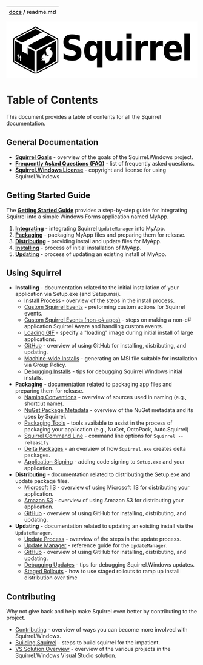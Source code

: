 | [docs](.) / readme.md |
|:---|

![](artwork/Squirrel-Logo.png)

# Table of Contents

This document provides a table of contents for all the Squirrel documentation.

## General Documentation

* **[Squirrel Goals](goals.md)** - overview of the goals of the Squirrel.Windows project.
* **[Frequently Asked Questions (FAQ)](faq.md)** - list of frequently asked questions.
* **[Squirrel.Windows License](../COPYING)** - copyright and license for using Squirrel.Windows

## Getting Started Guide

The **[Getting Started Guide](getting-started/0-overview.md)** provides a step-by-step guide for integrating Squirrel into a simple Windows Forms application named MyApp.

1. **[Integrating](getting-started/1-integrating.md)** - integrating Squirrel `UpdateManager` into MyApp.
1. **[Packaging](getting-started/2-packaging.md)** - packaging MyApp files and preparing them for release.
1. **[Distributing](getting-started/3-distributing.md)** - providing install and update files for MyApp.
1. **[Installing](getting-started/4-installing.md)** - process of initial installation of MyApp.
1. **[Updating](getting-started/5-updating.md)** - process of updating an existing install of MyApp.

## Using Squirrel


* **Installing** - documentation related to the initial installation of your application via Setup.exe (and Setup.msi).
  * [Install Process](using/install-process.md) - overview of the steps in the install process.
  * [Custom Squirrel Events](using/custom-squirrel-events.md) - preforming custom actions for Squirrel events.
  * [Custom Squirrel Events (non-c# apps)](using/custom-squirrel-events-non-cs.md) - steps on making a non-c# application Squirrel Aware and handling custom events.
  * [Loading GIF](using/loading-gif.md) - specify a "loading" image during initial install of large applications.
  * [GitHub](using/github.md) - overview of using GitHub for installing, distributing, and updating.
  * [Machine-wide Installs](using/machine-wide-installs.md) - generating an MSI file suitable for installation via Group Policy.
  * [Debugging Installs](using/debugging-installs.md) - tips for debugging Squirrel.Windows initial installs.
* **Packaging** - documentation related to packaging app files and preparing them for release.
  * [Naming Conventions](using/naming.md) - overview of sources used in naming (e.g., shortcut name).
  * [NuGet Package Metadata](using/nuget-package-metadata.md) - overview of the NuGet metadata and its uses by Squirrel.
  * [Packaging Tools](using/packaging-tools.md) - tools available to assist in the process of packaging your application (e.g., NuGet, OctoPack, Auto.Squirrel)
  * [Squirrel Command Line](using/squirrel-command-line.md) - command line options for `Squirrel --releasify`
  * [Delta Packages](using/delta-packages.md) - an overview of how `Squirrel.exe` creates delta packages.
  * [Application Signing](using/application-signing.md) - adding code signing to `Setup.exe` and your application.
* **Distributing** - documentation related to distributing the Setup.exe and update package files.
  * [Microsoft IIS](using/microsoft-iis.md) - overview of using Microsoft IIS for distributing your application.
  * [Amazon S3](using/amazon-s3.md) - overview of using Amazon S3 for distributing your application.
  * [GitHub](using/github.md) - overview of using GitHub for installing, distributing, and updating.
* **Updating** - documentation related to updating an existing install via the `UpdateManager`.
  * [Update Process](using/update-process.md) - overview of the steps in the update process.
  * [Update Manager](using/update-manager.md) - reference guide for the `UpdateManager`.  
  * [GitHub](using/github.md) - overview of using GitHub for installing, distributing, and updating.  
  * [Debugging Updates](using/debugging-updates.md) - tips for debugging Squirrel.Windows updates.
  * [Staged Rollouts](using/staged-rollouts.md) - how to use staged rollouts to ramp up install distribution over time


## Contributing

Why not give back and help make Squirrel even better by contributing to the project.

* [Contributing](contributing/contributing.md) - overview of ways you can become more involved with Squirrel.Windows.
* [Building Squirrel](contributing/building-squirrel.md) - steps to build squirrel for the impatient.
* [VS Solution Overview](contributing/vs-solution-overview.md) - overview of the various projects in the Squirrel.Windows Visual Studio solution.
